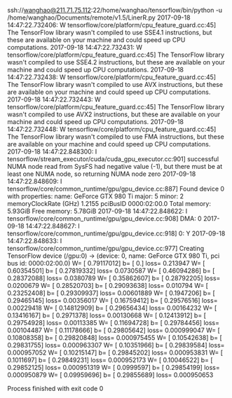 ssh://wanghao@211.71.75.112:22/home/wanghao/tensorflow/bin/python -u /home/wanghao/Documents/remote/v1.5/LinerR.py
2017-09-18 14:47:22.732406: W tensorflow/core/platform/cpu_feature_guard.cc:45] The TensorFlow library wasn't compiled to use SSE4.1 instructions, but these are available on your machine and could speed up CPU computations.
2017-09-18 14:47:22.732431: W tensorflow/core/platform/cpu_feature_guard.cc:45] The TensorFlow library wasn't compiled to use SSE4.2 instructions, but these are available on your machine and could speed up CPU computations.
2017-09-18 14:47:22.732438: W tensorflow/core/platform/cpu_feature_guard.cc:45] The TensorFlow library wasn't compiled to use AVX instructions, but these are available on your machine and could speed up CPU computations.
2017-09-18 14:47:22.732443: W tensorflow/core/platform/cpu_feature_guard.cc:45] The TensorFlow library wasn't compiled to use AVX2 instructions, but these are available on your machine and could speed up CPU computations.
2017-09-18 14:47:22.732448: W tensorflow/core/platform/cpu_feature_guard.cc:45] The TensorFlow library wasn't compiled to use FMA instructions, but these are available on your machine and could speed up CPU computations.
2017-09-18 14:47:22.848300: I tensorflow/stream_executor/cuda/cuda_gpu_executor.cc:901] successful NUMA node read from SysFS had negative value (-1), but there must be at least one NUMA node, so returning NUMA node zero
2017-09-18 14:47:22.848609: I tensorflow/core/common_runtime/gpu/gpu_device.cc:887] Found device 0 with properties: 
name: GeForce GTX 980 Ti
major: 5 minor: 2 memoryClockRate (GHz) 1.2155
pciBusID 0000:02:00.0
Total memory: 5.93GiB
Free memory: 5.78GiB
2017-09-18 14:47:22.848622: I tensorflow/core/common_runtime/gpu/gpu_device.cc:908] DMA: 0 
2017-09-18 14:47:22.848627: I tensorflow/core/common_runtime/gpu/gpu_device.cc:918] 0:   Y 
2017-09-18 14:47:22.848633: I tensorflow/core/common_runtime/gpu/gpu_device.cc:977] Creating TensorFlow device (/gpu:0) -> (device: 0, name: GeForce GTX 980 Ti, pci bus id: 0000:02:00.0)
W= [ 0.79117012] b= [ 0.] loss= 0.213947
W= [ 0.60354501] b= [ 0.27819332] loss= 0.0730587
W= [ 0.46094286] b= [ 0.28372088] loss= 0.0380789
W= [ 0.35862607] b= [ 0.28792205] loss= 0.0200679
W= [ 0.28520703] b= [ 0.29093638] loss= 0.010794
W= [ 0.23252408] b= [ 0.29309937] loss= 0.00601889
W= [ 0.1947206] b= [ 0.29465145] loss= 0.00356017
W= [ 0.16759412] b= [ 0.29576516] loss= 0.00229418
W= [ 0.14812909] b= [ 0.29656434] loss= 0.00164232
W= [ 0.13416167] b= [ 0.2971378] loss= 0.00130668
W= [ 0.12413912] b= [ 0.29754928] loss= 0.00113385
W= [ 0.11694728] b= [ 0.29784456] loss= 0.00104487
W= [ 0.11178666] b= [ 0.29805642] loss= 0.000999047
W= [ 0.10808358] b= [ 0.29820848] loss= 0.000975455
W= [ 0.10542638] b= [ 0.29831755] loss= 0.000963307
W= [ 0.10351966] b= [ 0.29839584] loss= 0.000957052
W= [ 0.10215147] b= [ 0.29845202] loss= 0.000953831
W= [ 0.1011697] b= [ 0.29849231] loss= 0.000952173
W= [ 0.10046522] b= [ 0.29852125] loss= 0.000951319
W= [ 0.0999597] b= [ 0.29854199] loss= 0.000950879
W= [ 0.09959696] b= [ 0.29855689] loss= 0.000950653

Process finished with exit code 0
